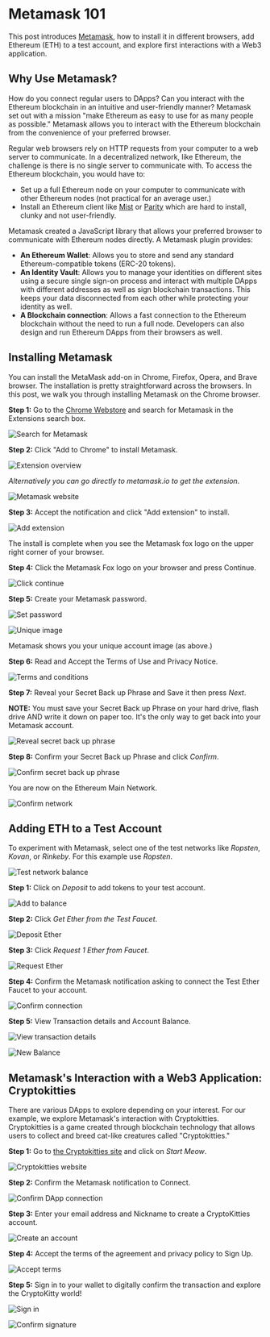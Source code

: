 # Metamask 101

This post introduces [Metamask](https://metamask.io), how to install it in different browsers, add Ethereum (ETH) to a test account, and explore first interactions with a Web3 application.

## Why Use Metamask?

How do you connect regular users to DApps? Can you interact with the Ethereum blockchain in an intuitive and user-friendly manner? Metamask set out with a mission "make Ethereum as easy to use for as many people as possible." Metamask allows you to interact with the Ethereum blockchain from the convenience of your preferred browser.

Regular web browsers rely on HTTP requests from your computer to a web server to communicate. In a decentralized network, like Ethereum, the challenge is there is no single server to communicate with. To access the Ethereum blockchain, you would have to:

- Set up a full Ethereum node on your computer to communicate with other Ethereum nodes (not practical for an average user.)
- Install an Ethereum client like [Mist](https://github.com/ethereum/mist) or [Parity](https://www.parity.io/ethereum/) which are hard to install, clunky and not user-friendly.

Metamask created a JavaScript library that allows your preferred browser to communicate with Ethereum nodes directly. A Metamask plugin provides:

- **An Ethereum Wallet**: Allows you to store and send any standard Ethereum-compatible tokens (ERC-20 tokens).
- **An Identity Vault**: Allows you to manage your identities on different sites using a secure single sign-on process and interact with multiple DApps with different addresses as well as sign blockchain transactions. This keeps your data disconnected from each other while protecting your identity as well.
- **A Blockchain connection**: Allows a fast connection to the Ethereum blockchain without the need to run a full node. Developers can also design and run Ethereum DApps from their browsers as well.

## Installing Metamask

You can install the MetaMask add-on in Chrome, Firefox, Opera, and Brave browser. The installation is pretty straightforward across the browsers. In this post, we walk you through installing Metamask on the Chrome browser.

**Step 1:** Go to the [Chrome Webstore](https://chrome.google.com/webstore/category/extensions) and search for Metamask in the Extensions search box.

![Search for Metamask](image13.png "Search for Metamask")

**Step 2:** Click "Add to Chrome" to install Metamask.

![Extension overview](image20.png "Extension overview")

_Alternatively you can go directly to metamask.io to get the extension_.

![Metamask website](image20.png "Metamask website")

**Step 3:** Accept the notification and click "Add extension" to install.

![Add extension](image11.png "Add extension")

The install is complete when you see the Metamask fox logo on the upper right corner of your browser.

**Step 4:** Click the Metamask Fox logo on your browser and press Continue.

![Click continue](image15.png "Click continue")

**Step 5:** Create your Metamask password.

![Set password](image6.png "Set password")

![Unique image](image8.png "Unique image")

Metamask shows you your unique account image (as above.)

**Step 6:** Read and Accept the Terms of Use and Privacy Notice.

![Terms and conditions](image9.png "Terms and conditions")

**Step 7:** Reveal your Secret Back up Phrase and Save it then press _Next_.

**NOTE:** You must save your Secret Back up Phrase on your hard drive, flash drive AND write it down on paper too. It's the only way to get back into your Metamask account.

![Reveal secret back up phrase](image19.png "Reveal secret back up phrase")

**Step 8:** Confirm your Secret Back up Phrase and click _Confirm_.

![Confirm secret back up phrase](image16.png "Confirm secret back up phrase")

You are now on the Ethereum Main Network.

![Confirm network](image16.png "Confirm network")

## Adding ETH to a Test Account

To experiment with Metamask, select one of the test networks like _Ropsten_, _Kovan_, or _Rinkeby_. For this example use _Ropsten_.

![Test network balance](image5.png "Test network balance")

**Step 1:** Click on _Deposit_ to add tokens to your test account.

![Add to balance](image2.png "Add to balance")

**Step 2:** Click _Get Ether from the Test Faucet_.

![Deposit Ether](image24.png "Deposit Ether")

**Step 3:** Click _Request 1 Ether from Faucet_.

![Request Ether](image7.png "Request Ether")

**Step 4:** Confirm the Metamask notification asking to connect the Test Ether Faucet to your account.

![Confirm connection](image17.png "Confirm connection")

**Step 5:** View Transaction details and Account Balance.

![View transaction details](image1.png "View transaction details")

![New Balance](image5.png "New Balance")

## Metamask's Interaction with a Web3 Application: Cryptokitties

There are various DApps to explore depending on your interest. For our example, we explore Metamask's interaction with Cryptokitties. Cryptokitties is a game created through blockchain technology that allows users to collect and breed cat-like creatures called "Cryptokitties."

**Step 1:** Go to [the Cryptokitties site](https://www.cryptokitties.co) and click on _Start Meow_.

![Cryptokitties website](image12.png "Cryptokitties website")

**Step 2:** Confirm the Metamask notification to Connect.

![Confirm DApp connection](image23.png "Confirm DApp connection")

**Step 3:** Enter your email address and Nickname to create a CryptoKitties account.

![Create an account](image18.png "Create an account")

**Step 4:** Accept the terms of the agreement and privacy policy to Sign Up.

![Accept terms](image3.png "Accept terms")

**Step 5:** Sign in to your wallet to digitally confirm the transaction and explore the CryptoKitty world!

![Sign in](image10.png "Sign in")

![Confirm signature](image4.png "Confirm signature")
